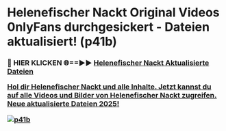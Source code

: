 # Helenefischer Nackt Original Videos 0nlyFans durchgesickert - Dateien aktualisiert! (p41b)

<h3>🔴 HIER KLICKEN 🌐==►► <a href="https://tinyurl.com/h6vf6nb8" rel="nofollow">Helenefischer Nackt Aktualisierte Dateien

Hol dir Helenefischer Nackt und alle Inhalte. Jetzt kannst du auf alle Videos und Bilder von Helenefischer Nackt zugreifen. Neue aktualisierte Dateien 2025!

[![p41b](https://i.imgur.com/sD4kR3V.gif)](https://tinyurl.com/h6vf6nb8)
